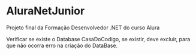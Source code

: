 # AluraNetJunior
Projeto final da Formação Desenvolvedor .NET do curso Alura

Verificar se existe o Database CasaDoCodigo, se existir, deve excluir, para que não ocorra erro na criação do DataBase.
